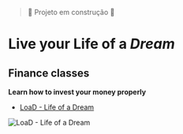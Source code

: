 >:construction: Projeto em construção :construction:
# Live your Life of a *Dream*
## Finance classes
**Learn how to invest your money properly**

* [LoaD - Life of a Dream](https://github.com/RaulSCoelho/LoaD)

![LoaD - Life of a Dream](https://github.com/RaulSCoelho/LoaD/blob/main/public/logo512.png)